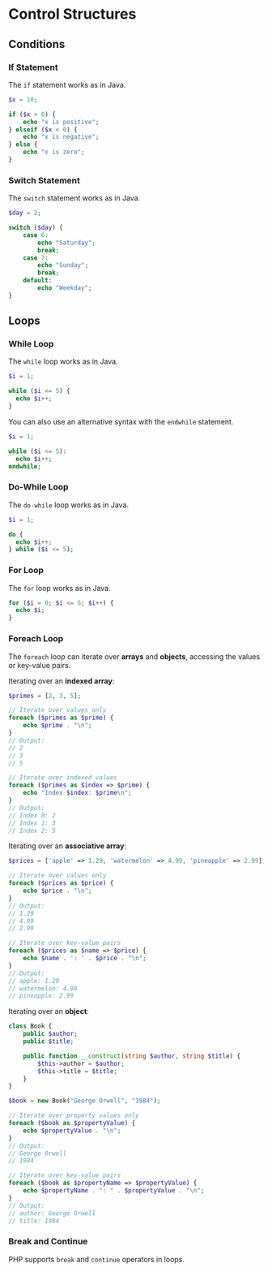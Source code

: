 # Control Structures

## Conditions

### If Statement
The `if` statement works as in Java.
```php
$x = 10;

if ($x > 0) {
    echo "x is positive";
} elseif ($x < 0) {
    echo "x is negative";
} else {
    echo "x is zero";
}
```

### Switch Statement
The `switch` statement works as in Java.
```php
$day = 2;

switch ($day) {
    case 6:
        echo "Saturday";
        break;
    case 7:
        echo "Sunday";
        break;
    default:
        echo "Weekday";
}
```

## Loops

### While Loop
The `while` loop works as in Java.
```php
$i = 1;

while ($i <= 5) {
  echo $i++;
}
```
You can also use an alternative syntax with the `endwhile` statement.
```php
$i = 1;

while ($i <= 5):
  echo $i++;
endwhile;
```

### Do-While Loop
The `do-while` loop works as in Java.
```php
$i = 1;

do {
  echo $i++;
} while ($i <= 5);
```

### For Loop
The `for` loop works as in Java.
```php
for ($i = 0; $i <= 5; $i++) {
  echo $i;
}
```

### Foreach Loop
The `foreach` loop can iterate over **arrays** and **objects**, accessing the values or key-value pairs.

Iterating over an **indexed array**:
```php
$primes = [2, 3, 5];

// Iterate over values only
foreach ($primes as $prime) {
    echo $prime . "\n";
}
// Output:
// 2
// 3
// 5

// Iterate over indexed values
foreach ($primes as $index => $prime) {
    echo "Index $index: $prime\n";
}
// Output:
// Index 0: 2
// Index 1: 3
// Index 2: 5
```

Iterating over an **associative array**:
```php
$prices = ['apple' => 1.29, 'watermelon' => 4.99, 'pineapple' => 2.99];

// Iterate over values only
foreach ($prices as $price) {
    echo $price . "\n";
}
// Output:
// 1.29
// 4.99
// 2.99

// Iterate over key-value pairs
foreach ($prices as $name => $price) {
    echo $name . ': ' . $price . "\n";
}
// Output:
// apple: 1.29
// watermelon: 4.99
// pineapple: 2.99
```

Iterating over an **object**:
```php
class Book {
    public $author;
    public $title;

    public function __construct(string $author, string $title) {
        $this->author = $author;
        $this->title = $title;
    }
}

$book = new Book("George Orwell", "1984");

// Iterate over property values only
foreach ($book as $propertyValue) {
    echo $propertyValue . "\n";
}
// Output:
// George Orwell
// 1984

// Iterate over key-value pairs
foreach ($book as $propertyName => $propertyValue) {
    echo $propertyName . ": " . $propertyValue . "\n";
}
// Output:
// author: George Orwell
// title: 1984
```

### Break and Continue
PHP supports `break` and `continue` operators in loops.